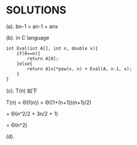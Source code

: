 SOLUTIONS
=========
(a). bn-1 = an-1 + anx

(b). in C language

    int Eval(int A[], int n, double x){
        if(0==n){
            return A[0];
        }else{
            return A[n]*pow(x, n) + Eval(A, n-1, x);
        }
    }

(c). T(n) 如下

T(n) = Θ(f(n)) = Θ((1+(n+1))(n+1)/2)

= Θ(n^2/2 + 3n/2 + 1)

= Θ(n^2)

(d). 
